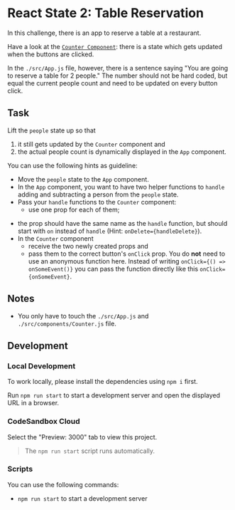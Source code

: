# React State 2: Table Reservation

In this challenge, there is an app to reserve a table at a restaurant.

Have a look at the [`Counter Component`](./src/components/Counter.js): there is a state which gets updated when the buttons are clicked.

In the `./src/App.js` file, however, there is a sentence saying "You are going to reserve a table for 2 people." The number should not be hard coded, but equal the current people count and need to be updated on every button click.

## Task

Lift the `people` state up so that

1. it still gets updated by the `Counter` component and
2. the actual people count is dynamically displayed in the `App` component.

You can use the following hints as guideline:

- Move the `people` state to the `App` component.
- In the `App` component, you want to have two helper functions to `handle` adding and subtracting a person from the `people` state.
- Pass your `handle` functions to the `Counter` component:
  - use one prop for each of them;

* the prop should have the same name as the `handle` function, but should start with `on` instead of `handle` (Hint: `onDelete={handleDelete}`).
* In the `Counter` component
  - receive the two newly created props and
  - pass them to the correct button's `onClick` prop. You do **not** need to use an anonymous function here. Instead of writing `onClick={() => onSomeEvent()}` you can pass the function directly like this `onClick={onSomeEvent}`.

## Notes

- You only have to touch the `./src/App.js` and `./src/components/Counter.js` file.

## Development

### Local Development

To work locally, please install the dependencies using `npm i` first.

Run `npm run start` to start a development server and open the displayed URL in a browser.

### CodeSandbox Cloud

Select the "Preview: 3000" tab to view this project.

> The `npm run start` script runs automatically.

### Scripts

You can use the following commands:

- `npm run start` to start a development server
